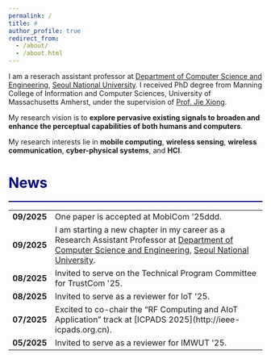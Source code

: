 ```yaml
---
permalink: /
title: #
author_profile: true
redirect_from: 
  - /about/
  - /about.html
---
```



I am a reserach assistant professor at [Department of Computer Science and Engineering](https://cse.snu.ac.kr), [Seoul National University](https://en.snu.ac.kr/index.html). I received PhD degree from Manning College of Information and Computer Sciences, University of Massachusetts Amherst, under the supervision of [Prof. Jie Xiong](https://people.cs.umass.edu/~jxiong/).

My research vision is to **explore pervasive existing signals to broaden and enhance the perceptual capabilities of both humans and computers**. 

My research interests lie in **mobile computing**, **wireless sensing**, **wireless communication**, **cyber-physical systems**, and **HCI**.


<span style="color:Navy">News</span>
======
<hr style="border: none; height: 2px; background-color: Navy;">

<table style="border-collapse: collapse; border: none;">
    <tr>
      <td class="news-date"><b>09/2025</b></td>
      <td class="news-content">
      One paper is accepted at MobiCom '25ddd.
      </td>
    </tr> 
    <tr>
      <td class="news-date"><b>09/2025</b></td>
      <td class="news-content">
      I am starting a new chapter in my career as a Research Assistant Professor at <a href="https://cse.snu.ac.kr">Department of Computer Science and Engineering</a>, <a href="https://en.snu.ac.kr/index.html">Seoul National University</a>.
      </td>
    </tr>  
    <tr>
      <td class="news-date"><b>08/2025</b></td>
      <td class="news-content">
      Invited to serve on the Technical Program Committee for TrustCom '25.
      </td>
    </tr>
    <tr>
      <td class="news-date"><b>08/2025</b></td>
      <td class="news-content">
      Invited to serve as a reviewer for IoT '25.
      </td>
    </tr> 
    <tr>
      <td class="news-date"><b>07/2025</b></td>
      <td class="news-content">
      Excited to co-chair the “RF Computing and AIoT Application” track at [ICPADS 2025](http://ieee-icpads.org.cn).
      </td>
    </tr> 
    <tr>
      <td class="news-date"><b>05/2025</b></td>
      <td class="news-content">
      Invited to serve as a reviewer for IMWUT '25.
      </td>
    </tr> 
  </table>
        


